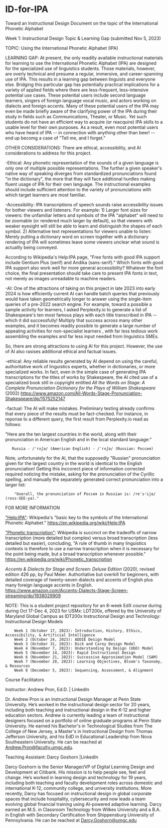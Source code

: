 # ID-for-IPA
Toward an Instructional Design Document on the topic of the International Phonetic Alphabet

Week 1: Instructional Design Topic & Learning Gap (submitted Nov 5, 2023)

TOPIC: Using the International Phonetic Alphabet (IPA)

LEARNING GAP: At present, the only readilly available instructional materials for learning to use the International Phonetic Alphabet (IPA) are designed for the specialized use of linguistics students. Those materials, however, are overly technical and presume a regular, immersive, and career-spanning use of IPA. This results in a learning gap between linguists and everyone else. Bridging this particular gap has potentially practical implications for a variety of applied fields where there are less-frequent, less-intensive potential use cases. These potential users include second language learners, singers of foreign language vocal music, and actors working on dialects and foreign accents. Many of these potential users of the IPA may even be made briefly aware of the clarifying power of the IPA during their study in fields such as Communications, Theater, or Music. Yet such students do not have an efficient way to acquire (or reacquire) IPA skills to a usable level for their own purposes. As a result, even most potential users who have heard of IPA -- in connection with anything other than beer! -- end up becomg a case of "Tell me, and I forget."

OTHER CONSIDERATIONS: There are ethical, accessibility, and AI considerations to address for this project. 

-Ethical:  Any phonetic representation of the sounds of a given language is only one of multiple possible representations. The further a given speaker's native way of speaking diverges from standardized pronunciations found "in the dictionary", the more that they will face additional hurdles making fluent usage of IPA for their own language. The instructional examples should include sufficient attention to the variety of pronunciations with which target learners are most familiar.

-Accessibility: IPA transcriptions of speech sounds raise accessibility issues for bother viewers and listeners. For example: 1) Larger font sizes for viewers: the unfamiliar letters and symbols of the IPA "alphabet" will need to be zoomable (or rendered much larger by default), so that viewers with weaker eyesight will still be able to learn and distinguish the shapes of each symbol. 2) Alternative text representations for viewers unable to listen: Merely putting a dictionary word on screen together with a dictionary rendering of IPA will sometimes leave some viewers unclear what sound is actuallly being conveyed. 

According to Wikipedia's Help:IPA page, "Free fonts with good IPA support include Gentium Plus (serif) and Andika (sans-serif)." Which fonts with good IPA support also work well for more general accessibility? Whatever the font choice, the final presentation should take care to present IPA fonts in text, not merely as images unreadable to machine readers. 

-AI: One of the attractions of taking on this project in late 2023 into early 2024 is how efficiently current AI can handle batch queries that previously would have taken geometrically longer to answer using the single-item queries of a pre-2022 search engine. For example, toward a possible a sample activity for learners, I asked Perplexity.io to generate a list of Shakespeare's ten most famous plays with each title transcribed in IPA -- which it did successfully! Multiply that success across many other examples, and it becomes readily possible to generate a large number of appealing activities for non-specialist learners , with far less tedious work assembling the examples and far less input needed from linguistics SMEs. 

So, there are strong attractions to using AI for this project. However, the use of AI also rasises additional ethical and factual issues. 

-ethical: Any reliable results generated by AI depend on using the careful, authoritative work of linguistics experts, whether in dictionaries, or more specialized works. In fact, even in the simple case of generating IPA transcriptions for the titles of works by Shakespeare, the AI cited use of a specialized book still in copyright entitled <i>All the Words on Stage: A Complete Pronunciation Dictionary for the Plays of William Shakespeare</i> (2002)  https://www.amazon.com/All-Words-Stage-Pronunciation-Shakespeare/dp/1575252147

-factual: The AI will make mistakes. Preliminary testing already confirms that every piece of the results must be fact-checked. For instance, in reponse to a different query, the first result from Perplexity.io read as follows: 

"Here are the ten largest countries in the world, along with their pronunciation in American English and in the local standard language:"

       Russia - /ˈrʌʃə/ (American English) - /ˈrʌʃə/ (Russian: Россия) 

Note, unfortunately for the AI, that the supposedly "Russian" pronunciation given for the largest country in the world is identical to the English pronunciation! Getting this inccorect piece of information corrected required noticing the mistake, asking for the pronunciation of the Cyrillic spelling, and manually the separately generated correct pronunciation into a larger list: 

        "Overall, the pronunciation of Россия in Russian is: /rɐˈsʲijə/ (ross-SEE-ya)."

FOR MORE INFORMATION 

<a href="https://en.wikipedia.org/wiki/Help:IPA)/">"Help:IPA"</a>: Wikipedia's "basic key to the symbols of the International Phonetic Alphabet." https://en.wikipedia.org/wiki/Help:IPA

<a href="https://en.wikipedia.org/wiki/Phonetic_transcription)/">"Phonetic transcription"</a>: Wikipedia is succinct on the tradeoffs of narrow transcription (more detailed but complex) versus broad transcription (less detailed but easier), concluding, "A rule of thumb in many linguistics contexts is therefore to use a narrow transcription when it is necessary for the point being made, but a broad transcription whenever possible." https://en.wikipedia.org/wiki/Phonetic_transcription 

<i>Accents & Dialects for Stage and Screen: Deluxe Edition</i> (2020), revised edition 426 pp, by Paul Meier. Authoritative but overkill for beginners, with detailed coverage of twenty-seven dialects and accents of English plus many foreign language accents in English. https://www.amazon.com/Accents-Dialects-Stage-Screen-streaming/dp/1938029909

NOTE: This is a student project repository for an 8-week EdX course during during Oct 17-Dec 4, 2023 for USMx: LDT200x, 
offered by the University of Maryland Global Campus as IDT200x Instructional Design and Technology: Instructional Design Models

        Week 1 (October 17, 2023): Introduction, History, Ethics, Accessibility, & Artificial Intelligence
        Week 2 (October 24, 2023): ADDIE Design Model
        Week 3 (October 31, 2023): Dick and Carey Design Model
        Week 4 (November 7, 2023): Understanding by Design (UbD) Model
        Week 5 (November 14, 2023): Rapid Instructional Design
        Week 6 (November 21, 2023): Successive Approximation Model (SAM)
        Week 7 (November 28, 2023): Learning Objectives, Bloom's Taxonomy, & Resources
        Week 8 (December 5, 2023): Sequencing, Assessment, & Alignment

Course Facilitators

Instructor: Andrew Pron, Ed.D. | LinkedIn

Dr. Andrew Pron is an Instructional Design Manager at Penn State University. He’s worked in the instructional design sector for 20 years, including both teaching and instructional design in the K-12 and higher education sectors. Andrew is currently leading a team of instructional designers focused on a portfolio of online graduate programs at Penn State University. He earned his Bachelor's in Technological Studies from The College of New Jersey, a Master's in Instructional Design from Thomas Jefferson University, and his EdD in Educational Leadership from Nova Southeastern University. He can be reached at Andrew.Pron@faculty.umgc.edu.    

Teaching Assistant: Darcy Goshorn |LinkedIn 

Darcy Goshorn is the Senior Manager/VP of Digital Learning Design and Development at Citibank. His mission is to help people see, feel and change. He’s worked in learning design and technology for 19 years, including both teaching and faculty development roles across domestic and international K-12, community college, and university institutions. More recently, Darcy has focused on instructional design in global corporate spaces that include hospitality, cybersecurity and now leads a team evolving global financial training using AI-powered adaptive learning. Darcy earned an M.S. in Classroom Technology from Wilkes University and a B.A. in English with Secondary Certification from Shippensburg University of Pennsylvania. He can be reached at Darcy.Goshorn@umgc.edu

